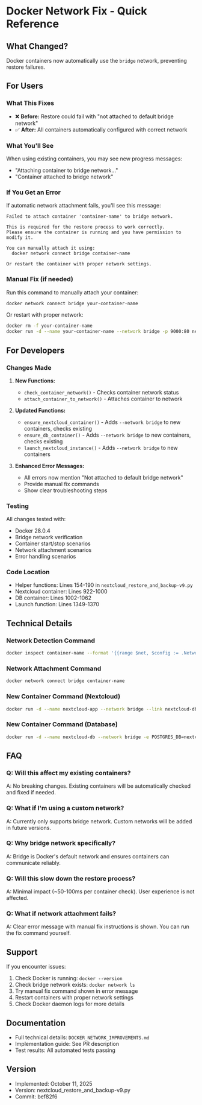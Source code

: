 # Docker Network Fix - Quick Reference

## What Changed?
Docker containers now automatically use the `bridge` network, preventing restore failures.

## For Users

### What This Fixes
- ❌ **Before:** Restore could fail with "not attached to default bridge network"
- ✅ **After:** All containers automatically configured with correct network

### What You'll See
When using existing containers, you may see new progress messages:
- "Attaching container to bridge network..."
- "Container attached to bridge network"

### If You Get an Error
If automatic network attachment fails, you'll see this message:

```
Failed to attach container 'container-name' to bridge network.

This is required for the restore process to work correctly.
Please ensure the container is running and you have permission to modify it.

You can manually attach it using:
  docker network connect bridge container-name

Or restart the container with proper network settings.
```

### Manual Fix (if needed)
Run this command to manually attach your container:
```bash
docker network connect bridge your-container-name
```

Or restart with proper network:
```bash
docker rm -f your-container-name
docker run -d --name your-container-name --network bridge -p 9000:80 nextcloud
```

## For Developers

### Changes Made
1. **New Functions:**
   - `check_container_network()` - Checks container network status
   - `attach_container_to_network()` - Attaches container to network

2. **Updated Functions:**
   - `ensure_nextcloud_container()` - Adds `--network bridge` to new containers, checks existing
   - `ensure_db_container()` - Adds `--network bridge` to new containers, checks existing
   - `launch_nextcloud_instance()` - Adds `--network bridge` to new containers

3. **Enhanced Error Messages:**
   - All errors now mention "Not attached to default bridge network"
   - Provide manual fix commands
   - Show clear troubleshooting steps

### Testing
All changes tested with:
- Docker 28.0.4
- Bridge network verification
- Container start/stop scenarios
- Network attachment scenarios
- Error handling scenarios

### Code Location
- Helper functions: Lines 154-190 in `nextcloud_restore_and_backup-v9.py`
- Nextcloud container: Lines 922-1000
- DB container: Lines 1002-1062
- Launch function: Lines 1349-1370

## Technical Details

### Network Detection Command
```bash
docker inspect container-name --format '{{range $net, $config := .NetworkSettings.Networks}}{{$net}} {{end}}'
```

### Network Attachment Command
```bash
docker network connect bridge container-name
```

### New Container Command (Nextcloud)
```bash
docker run -d --name nextcloud-app --network bridge --link nextcloud-db:db -p 9000:80 nextcloud
```

### New Container Command (Database)
```bash
docker run -d --name nextcloud-db --network bridge -e POSTGRES_DB=nextcloud -e POSTGRES_USER=nextcloud -e POSTGRES_PASSWORD=example -p 5432:5432 postgres
```

## FAQ

### Q: Will this affect my existing containers?
A: No breaking changes. Existing containers will be automatically checked and fixed if needed.

### Q: What if I'm using a custom network?
A: Currently only supports bridge network. Custom networks will be added in future versions.

### Q: Why bridge network specifically?
A: Bridge is Docker's default network and ensures containers can communicate reliably.

### Q: Will this slow down the restore process?
A: Minimal impact (~50-100ms per container check). User experience is not affected.

### Q: What if network attachment fails?
A: Clear error message with manual fix instructions is shown. You can run the fix command yourself.

## Support

If you encounter issues:
1. Check Docker is running: `docker --version`
2. Check bridge network exists: `docker network ls`
3. Try manual fix command shown in error message
4. Restart containers with proper network settings
5. Check Docker daemon logs for more details

## Documentation
- Full technical details: `DOCKER_NETWORK_IMPROVEMENTS.md`
- Implementation guide: See PR description
- Test results: All automated tests passing

## Version
- Implemented: October 11, 2025
- Version: nextcloud_restore_and_backup-v9.py
- Commit: bef82f6

